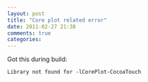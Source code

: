 ```yaml
---
layout: post
title: "Core plot related error"
date: 2011-02-27 21:38
comments: true
categories: 
---
```


Got this during build:


```Library not found for -lCorePlot-CocoaTouch```

